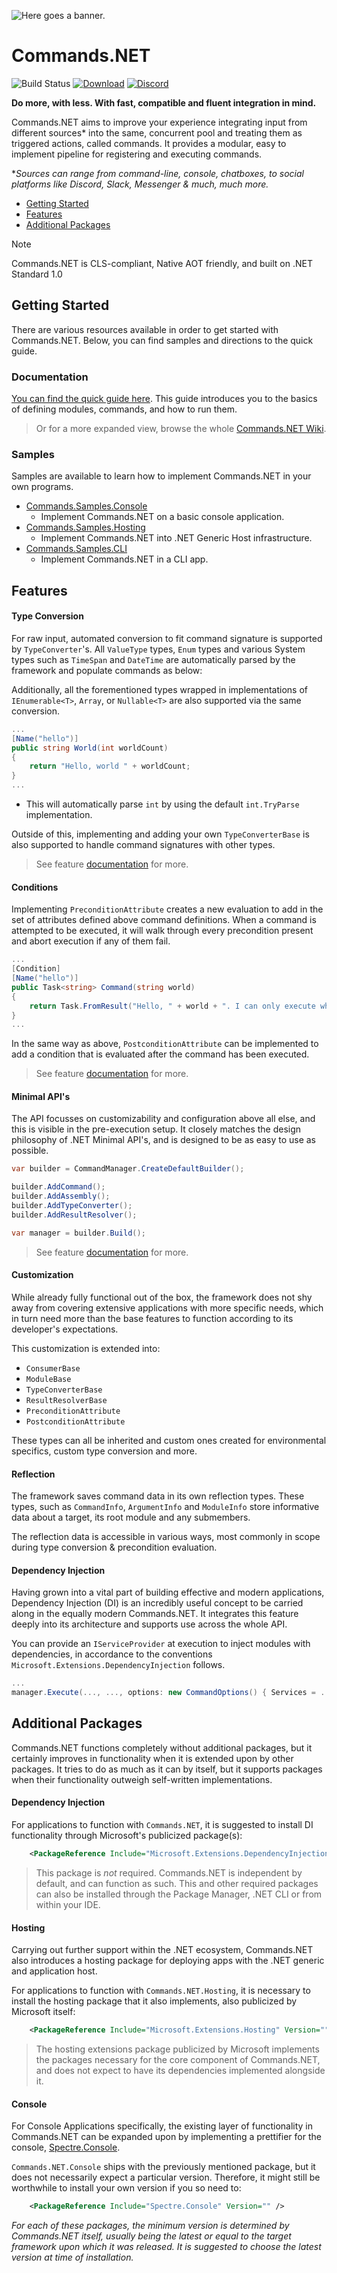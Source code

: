 ![Here goes a banner.](https://raw.githubusercontent.com/csmir/Commands.NET/refs/heads/master/img/cnetbanner_lighttrans_outline_bexp.png)

# Commands.NET

![Build Status](https://img.shields.io/github/actions/workflow/status/csmir/CSF.NET/dotnet.yml?branch=master&style=flat)
[![Download](https://img.shields.io/static/v1?style=flat&message=download%20on%20nuget&color=004880&logo=NuGet&logoColor=FFFFFF&label=)](https://nuget.org/packages/Commands.NET)
[![Discord](https://img.shields.io/discord/1092510256384450652?style=flat)](https://discord.gg/T7hCvShAx5)

**Do more, with less. With fast, compatible and fluent integration in mind.**

Commands.NET aims to improve your experience integrating input from different sources* into the same, concurrent pool and treating them as triggered actions, called commands. It provides a modular, easy to implement pipeline for registering and executing commands.

**Sources can range from command-line, console, chatboxes, to social platforms like Discord, Slack, Messenger & much, much more.*

- [Getting Started](#getting-started)
- [Features](#features)
- [Additional Packages](#additional-packages)

> [!NOTE]
> Commands.NET is CLS-compliant, Native AOT friendly, and built on .NET Standard 1.0

## Getting Started

There are various resources available in order to get started with Commands.NET. Below, you can find samples and directions to the quick guide.

### Documentation

[You can find the quick guide here](https://github.com/csmir/Commands.NET/wiki/Quick-Guide). 
This guide introduces you to the basics of defining modules, commands, and how to run them.

> Or for a more expanded view, browse the whole [Commands.NET Wiki](https://github.com/csmir/Commands.NET/wiki).

### Samples

Samples are available to learn how to implement Commands.NET in your own programs.

- [Commands.Samples.Console](https://github.com/csmir/Commands.NET/tree/master/src/Commands.Samples/Commands.Samples.Console)
  - Implement Commands.NET on a basic console application.
- [Commands.Samples.Hosting](https://github.com/csmir/Commands.NET/tree/master/src/Commands.Samples/Commands.Samples.Hosting)
  - Implement Commands.NET into .NET Generic Host infrastructure.
- [Commands.Samples.CLI](https://github.com/csmir/Commands.NET/tree/master/src/Commands.Samples/Commands.Samples.CLI)
  - Implement Commands.NET in a CLI app.

## Features

#### Type Conversion

For raw input, automated conversion to fit command signature is supported by `TypeConverter`'s. All `ValueType` types, `Enum` types and various System types such as `TimeSpan` and `DateTime` are automatically parsed by the framework and populate commands as below:

Additionally, all the forementioned types wrapped in implementations of `IEnumerable<T>`, `Array`, or `Nullable<T>` are also supported via the same conversion.

```cs
...
[Name("hello")]
public string World(int worldCount)
{
    return "Hello, world " + worldCount;
}
...
```

- This will automatically parse `int` by using the default `int.TryParse` implementation.

Outside of this, implementing and adding your own `TypeConverterBase` is also supported to handle command signatures with other types.

> See feature [documentation](https://github.com/csmir/Commands.NET/wiki/Type-Conversion) for more.

#### Conditions

Implementing `PreconditionAttribute` creates a new evaluation to add in the set of attributes defined above command definitions. 
When a command is attempted to be executed, it will walk through every precondition present and abort execution if any of them fail.

```cs
...
[Condition]
[Name("hello")]
public Task<string> Command(string world)
{
    return Task.FromResult("Hello, " + world + ". I can only execute when Condition says so!");
}
...
```

In the same way as above, `PostconditionAttribute` can be implemented to add a condition that is evaluated after the command has been executed. 

> See feature [documentation](https://github.com/csmir/Commands.NET/wiki/Conditions) for more.

#### Minimal API's

The API focusses on customizability and configuration above all else, and this is visible in the pre-execution setup. 
It closely matches the design philosophy of .NET Minimal API's, and is designed to be as easy to use as possible.

```cs
var builder = CommandManager.CreateDefaultBuilder();

builder.AddCommand();
builder.AddAssembly();
builder.AddTypeConverter();
builder.AddResultResolver();

var manager = builder.Build();
```

> See feature [documentation](https://github.com/csmir/Commands.NET/wiki/Configuration) for more.

#### Customization

While already fully functional out of the box, the framework does not shy away from covering extensive applications with more specific needs, which in turn need more than the base features to function according to its developer's expectations. 

This customization is extended into:

- `ConsumerBase`
- `ModuleBase`
- `TypeConverterBase`
- `ResultResolverBase`
- `PreconditionAttribute`
- `PostconditionAttribute` 

These types can all be inherited and custom ones created for environmental specifics, custom type conversion and more.

#### Reflection

The framework saves command data in its own reflection types. 
These types, such as `CommandInfo`, `ArgumentInfo` and `ModuleInfo` store informative data about a target, its root module and any submembers.

The reflection data is accessible in various ways, most commonly in scope during type conversion & precondition evaluation.

#### Dependency Injection

Having grown into a vital part of building effective and modern applications, 
Dependency Injection (DI) is an incredibly useful concept to be carried along in the equally modern Commands.NET. 
It integrates this feature deeply into its architecture and supports use across the whole API. 

You can provide an `IServiceProvider` at execution to inject modules with dependencies, in accordance to the conventions `Microsoft.Extensions.DependencyInjection` follows. 

```cs
...
manager.Execute(..., ..., options: new CommandOptions() { Services = ... });
```

## Additional Packages

Commands.NET functions completely without additional packages, but it certainly improves in functionality when it is extended upon by other packages.
It tries to do as much as it can by itself, but it supports packages when their functionality outweigh self-written implementations. 

#### Dependency Injection

For applications to function with `Commands.NET`, it is suggested to install DI functionality through Microsoft's publicized package(s):

```xml
    <PackageReference Include="Microsoft.Extensions.DependencyInjection" Version="" />
```

> This package is *not* required. Commands.NET is independent by default, and can function as such.
> This and other required packages can also be installed through the Package Manager, .NET CLI or from within your IDE.

#### Hosting

Carrying out further support within the .NET ecosystem, Commands.NET also introduces a hosting package for deploying apps with the .NET generic and application host. 

For applications to function with `Commands.NET.Hosting`, it is necessary to install the hosting package that it also implements, also publicized by Microsoft itself:

```xml
    <PackageReference Include="Microsoft.Extensions.Hosting" Version="" />
```

> The hosting extensions package publicized by Microsoft implements the packages necessary for the core component of Commands.NET, and does not expect to have its dependencies implemented alongside it.

#### Console

For Console Applications specifically, the existing layer of functionality in Commands.NET can be expanded upon by implementing a prettifier for the console, [Spectre.Console](https://github.com/spectreconsole/spectre.console). 

`Commands.NET.Console` ships with the previously mentioned package, but it does not necessarily expect a particular version. Therefore, it might still be worthwhile to install your own version if you so need to:

```xml
    <PackageReference Include="Spectre.Console" Version="" />
```

*For each of these packages, the minimum version is determined by Commands.NET itself, usually being the latest or equal to the target framework upon which it was released. It is suggested to choose the latest version at time of installation.*
